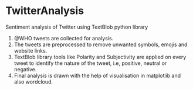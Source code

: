 # TwitterAnalysis

Sentiment analysis of Twitter using TextBlob python library

1. @WHO tweets are collected for analysis.
2. The tweets are preprocessed to remove unwanted symbols, emojis and website links.
3. TextBlob library tools like Polarity and Subjectivity are applied on every tweet to identify the nature of the tweet, i.e, positive, neutral or negative.
4. Final analysis is drawn with the help of visualisation in matplotlib and also wordcloud.
